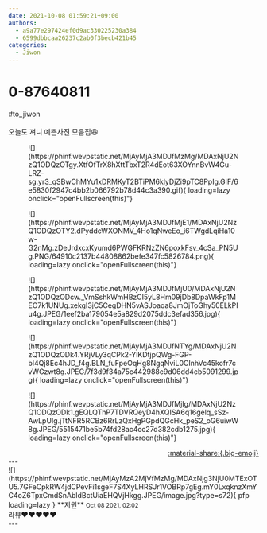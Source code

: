 ```yaml
---
date: 2021-10-08 01:59:21+09:00
authors:
  - a9a77e297424ef0d9ac330225230a384
  - 6599dbbcaa26237c2ab0f3becb421b45
categories:
  - Jiwon
---
```


# 0-87640811

<div class="post-container" markdown="1">
<div class="content-container md-sidebar__scrollwrap" markdown="1">

\#to_jiwon<br><br>오늘도 져니 예쁜사진 모음집😆
<figure markdown="1">
![](https://phinf.wevpstatic.net/MjAyMjA3MDJfMzMg/MDAxNjU2NzQ1ODQzOTgy.XtfOfTrX8hXttTbxT2R4dEot63XOYnnBvW4Gu-LRZ-sg.yr3_qSBwChMYu1xDRMKyT2BTiPM6klyDjZi9pTC8PpIg.GIF/6e5830f2947c4bb2b066792b78d44c3a390.gif){ loading=lazy onclick="openFullscreen(this)"}
</figure>

<figure markdown="1">
![](https://phinf.wevpstatic.net/MjAyMjA3MDJfMjE1/MDAxNjU2NzQ1ODQzOTY2.dPyddcWXONMV_4Ho1qNweEo_i6TWgdLqiHa10w-G2nMg.zDeJrdxcxKyumd6PWGFKRNzZN6poxkFsv_4cSa_PN5Ug.PNG/64910c2137b44808862befe347fc5826784.png){ loading=lazy onclick="openFullscreen(this)"}
</figure>

<figure markdown="1">
![](https://phinf.wevpstatic.net/MjAyMjA3MDJfMjU0/MDAxNjU2NzQ1ODQzODcw._VmSshkWmHBzCI5yL8Hm09jDb8DpaWkFp1MEO7k1UNUg.xekgI3jC5CegDHN5vASJoaqa8JmOjToGhy50ELkPIu4g.JPEG/1eef2ba179054e5a829d2075ddc3efad356.jpg){ loading=lazy onclick="openFullscreen(this)"}
</figure>

<figure markdown="1">
![](https://phinf.wevpstatic.net/MjAyMjA3MDJfNTYg/MDAxNjU2NzQ1ODQzODk4.YRjVLy3qCPk2-YlKDtjpQWg-FGP-bl4Qj8Ec4hJD_f4g.BLN_fuFpeOqHg8NgqNviL0CInhVc45kofr7cvWGzwt8g.JPEG/7f3d9f34a75c442988c9d06dd4cb5091299.jpg){ loading=lazy onclick="openFullscreen(this)"}
</figure>

<figure markdown="1">
![](https://phinf.wevpstatic.net/MjAyMjA3MDJfMjIg/MDAxNjU2NzQ1ODQzODk1.gEQLQThP7TDVRQeyD4hXQISA6q16gelq_sSz-AwLpUIg.jTtNFR5RCBz6RrLzQxHgPGpdQGcHk_peS2_oG6uiwW8g.JPEG/5515471be5b74fd28ac4cc27d382cdb1275.jpg){ loading=lazy onclick="openFullscreen(this)"}
</figure>


</div>
</div>

<div style="text-align: right;" markdown="1">
<a href="https://weverse.io/fromis9/fanpost/0-87640811" style="text-align: right;">:material-share:{.big-emoji}</a>
</div>
---

<div class="comments-container md-sidebar__scrollwrap" markdown="1">
<div class="comment" markdown="1">
<div class='id-container' markdown="1">
![](https://phinf.wevpstatic.net/MjAyMzA2MjVfMzMg/MDAxNjg3NjU0MTExOTU5.7GFeCpkRW4jdCPevFi1sgeF7S4XyLHRSJr1VOBRp7gEg.mY0LxqknzXmYC4oZ6TpxCmdSnAbldBctUiaEHQVjHkgg.JPEG/image.jpg?type=s72){ pfp loading=lazy }
**<span class="artist">지원</span>** <small>Oct 08 2021, 02:02</small><br>
</div>
<div class='comment-body' markdown="1">
라뷰❤️❤️❤️❤️❤️
</div>
</div>
</div>
---
